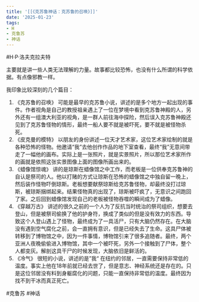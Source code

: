 ```yaml
---
title: '[[《克苏鲁神话：克苏鲁的召唤》]]'
date: '2025-01-23'
tags:
- H
- 克鲁苏
- 神话
---
```

#H·P·洛夫克拉夫特

主要就是讲一些人类无法理解的力量。故事都比较恐怖，也没有什么所谓的科学依据。有点像邪教一样。

我印象比较深刻的几个篇目：
1. 《克苏鲁的召唤》 可能是最早的克苏鲁小说，讲述的是多个地方一起出现的事件。作者视角是自己的教授祖亲遇上了一位在梦境中看到克苏鲁神殿的人，另外还有一组澳大利亚的视角，是一群人前往海中探险，然后误入克苏鲁神殿还见到了克苏鲁怪物的情形，最终一船人要不就是被吓死，要不就是被怪物杀死。
2. 《皮克曼的模特》  以朋友的身份讲述一位天才艺术家，这位艺术家绘制的就是各种恐怖的怪物。他邀请“我”去他创作作品的地下室查看，最终“我”无意间带走了一幅他的画布。实际上是一张照片，就是实景照片，所以那位艺术家所作的画就是依照这张实景图像上面的图像所画出来的。
3. 《蜡像馆惊魂》 讲的是琼斯在蜡像馆之中工作，而老板是一位供奉克苏鲁神的自认是祭司的人。他以打赌的方式让琼斯在恐怖的蜡像馆之中独自留一晚上，然后装作怪物吓倒琼斯。老板想要献祭琼斯给克苏鲁怪物，却最终没打过琼斯，被琼斯捆绑起来。结果怪物真的出现了，琼斯被吓疯了，无意识之间跑回了家。之后回到蜡像馆发现自己的老板被怪物吞噬的瞬间成为了蜡像。
4. 《穿越万古》 讲述的很久之前的一个人为了反抗当时统治的祭司组织，想要去登山，但是被祭司偷换了他的护身符，换成了类似的但是没有效力的东西。导致这个人登山遇上了怪物，最终成为了一具活尸，只有大脑仍然存在。在大脑没有遇到空气腐化之前，会一直拥有意识，但是已经失去了生命。这具尸体被转移到了博物馆之中，因为一件事情，博物馆引来了很多追随者。最终，两个亚洲人夜晚偷偷进入博物馆，其中一个被吓死，另外一个接触到了尸体，整个人都变灰。解剖这具干尸的时候发现，大脑依旧是鲜活的。
5. 《冷气》 很短的小说，讲述的是”我“ 在纽约的邻居，一直需要保持非常低的温度。事实上他在18年前就已经去世了，但是意志、神经系统还是存在的。只是这位邻居没有料到身躯腐化的问题，只能一直保持非常低的温度。最终因为找不到干冰而真正死亡。

#克鲁苏 #神话
